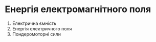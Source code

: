 # Енергія електромагнітного поля

1. Електрична ємність
2. Енергія електричного поля
3. Пондеромоторні сили
